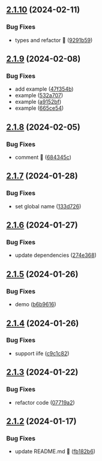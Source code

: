 ## [2.1.10](https://github.com/t4y3/mediancut/compare/v2.1.9...v2.1.10) (2024-02-11)


### Bug Fixes

* types and refactor 🐛 ([9291b59](https://github.com/t4y3/mediancut/commit/9291b59f2b619d29e24e8b432980e35ce44c0683))

## [2.1.9](https://github.com/t4y3/mediancut/compare/v2.1.8...v2.1.9) (2024-02-08)


### Bug Fixes

* add example ([47f354b](https://github.com/t4y3/mediancut/commit/47f354bf9bccc762afe3edc2ceb71642efc51b5a))
* example ([532a707](https://github.com/t4y3/mediancut/commit/532a707fe2cbd9cf023ca92b8e49cc168dfdedf9))
* example ([a9152bf](https://github.com/t4y3/mediancut/commit/a9152bf461bcf94771b6ab28ac1d27ff8c6cc9b6))
* example ([665ce54](https://github.com/t4y3/mediancut/commit/665ce54e4d7481214db184eeb29aa46f7821010f))

## [2.1.8](https://github.com/t4y3/mediancut/compare/v2.1.7...v2.1.8) (2024-02-05)


### Bug Fixes

* comment 🐛 ([684345c](https://github.com/t4y3/mediancut/commit/684345c2b9ace07ae92cfe4a2e97ec00bcef29b4))

## [2.1.7](https://github.com/t4y3/mediancut/compare/v2.1.6...v2.1.7) (2024-01-28)


### Bug Fixes

* set global name ([133d726](https://github.com/t4y3/mediancut/commit/133d726fc98366302c7aaa4596af2525aa2429ad))

## [2.1.6](https://github.com/t4y3/mediancut/compare/v2.1.5...v2.1.6) (2024-01-27)


### Bug Fixes

* update dependencies ([274e368](https://github.com/t4y3/mediancut/commit/274e368c4c7ac577c2ff02799d0c80770b201872))

## [2.1.5](https://github.com/t4y3/mediancut/compare/v2.1.4...v2.1.5) (2024-01-26)


### Bug Fixes

* demo ([b6b9616](https://github.com/t4y3/mediancut/commit/b6b96166dbd64b29ae80e7fc44b09478006869b4))

## [2.1.4](https://github.com/t4y3/mediancut/compare/v2.1.3...v2.1.4) (2024-01-26)


### Bug Fixes

* support iife ([c9c1c82](https://github.com/t4y3/mediancut/commit/c9c1c82e8d17864bb91dffffdc5f707de25334c9))

## [2.1.3](https://github.com/t4y3/mediancut/compare/v2.1.2...v2.1.3) (2024-01-22)


### Bug Fixes

* refactor code ([07719a2](https://github.com/t4y3/mediancut/commit/07719a21afef7a34234c588a328fcf8df3fd3a63))

## [2.1.2](https://github.com/t4y3/mediancut/compare/v2.1.1...v2.1.2) (2024-01-17)


### Bug Fixes

* update README.md 🐛 ([fb182b6](https://github.com/t4y3/mediancut/commit/fb182b696ae83f742bd2ad6c9248aff634a9ef37))
